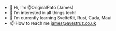 - 👋 Hi, I’m @OriginalPato (James)
- 👀 I’m interested in all things tech!
- 🌱 I’m currently learning SvelteKit, Rust, Cuda, Maui
- 📫 How to reach me james@avestruz.co.uk

<!---
OriginalPato/OriginalPato is a ✨ special ✨ repository because its `README.md` (this file) appears on your GitHub profile.
You can click the Preview link to take a look at your changes.
--->
